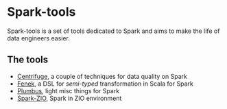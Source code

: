 # Spark-tools

Spark-tools is a set of tools dedicated to Spark and aims to
make the life of data engineers easier.

## The tools

* [Centrifuge](https://github.com/univalence/spark-tools/tree/master/centrifuge), a couple of techniques for data quality on Spark
* [Fenek](https://github.com/univalence/spark-tools/tree/master/fenek), a DSL for *semi-typed* transformation in Scala for Spark
* [Plumbus](https://github.com/univalence/spark-tools/tree/master/plumbus), light misc things for Spark
* [Spark-ZIO](https://github.com/univalence/spark-tools/tree/master/spark-zio), Spark in ZIO environment
